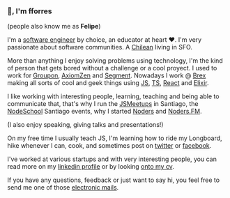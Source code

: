 ### 👋, I'm fforres

(people also know me as **Felipe**)

I'm a [software engineer](https://github.com/fforres) by choice, an educator at heart ❤️. I'm very passionate about software communities. A [Chilean](https://www.nomadasaurus.com/photos-of-chile/) living in SFO.

More than anything I enjoy solving problems using technology, I'm the kind of person that gets bored without a challenge or a cool proyect. I used to work for [Groupon](https://groupon.com), [AxiomZen](https://axiomzen.co) and [Segment](https://segment.io). Nowadays I work @ [Brex](https://segment.com/) making all sorts of cool and geek things using [JS](https://es.wikipedia.org/wiki/JavaScript), [TS](https://www.typescriptlang.org/), [React](https://reactjs.org/) and [Elixir](https://elixir-lang.org/).

I like working with interesting people, learning, teaching and being able to communicate that, that's why I run the [JSMeetups](https://www.meetup.com/NodersJS/) in Santiago, the [NodeSchool](https://nodeschool.io/santiago/) Santiago events, why I started [Noders](https://www.noders.com/) and [Noders.FM](https://anchor.fm/noderscast).

(I also enjoy speaking, giving talks and presentations!)

On my free time I usually teach JS, I'm learning how to ride my Longboard, hike whenever I can, cook, and sometimes post on [twitter](https://twitter.com/fforres) or [facebook](https://www.facebook.com/fforr.es).

I've worked at various startups and with very interesting people, you can read more on my [linkedin profile](https://cl.linkedin.com/in/fforres) or by looking [onto my cv](https://drive.google.com/file/d/1lIDh_eKzXMcb-QrIk2llNaXwRdbBly8p/view?usp=sharing).

If you have any questions, feedback or just want to say hi, you feel free to send me one of those [electronic mails](mailto:felipe.torressepulveda@gmail.com?subject=👋).
